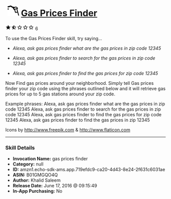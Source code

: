 # &nbsp;<img src="skill_icon" alt="Gas Prices Finder icon" width="36"> [Gas Prices Finder](http://alexa.amazon.com/#skills/amzn1.echo-sdk-ams.app.719efdc9-ca20-4d43-8e24-2f631c6031ae)
![1.4 stars](../../images/ic_star_black_18dp_1x.png)![1.4 stars](../../images/ic_star_half_black_18dp_1x.png)![1.4 stars](../../images/ic_star_border_black_18dp_1x.png)![1.4 stars](../../images/ic_star_border_black_18dp_1x.png)![1.4 stars](../../images/ic_star_border_black_18dp_1x.png) 6

To use the Gas Prices Finder skill, try saying...

* *Alexa, ask gas prices finder what are the gas prices in zip code 12345*

* *Alexa, ask gas prices finder to search for the gas prices in zip code 12345*

* *Alexa, ask gas prices finder to find the gas prices for zip code 12345*

Now Find gas prices around your neighborhood. Simply tell Gas prices finder your zip code using the phrases outlined below and it will retrieve gas prices for up to 5 gas stations around your zip code.

Example phrases: 
Alexa, ask gas prices finder what are the gas prices in zip code 12345
Alexa, ask gas prices finder to search for the gas prices in zip code 12345
Alexa, ask gas prices finder to find the gas prices for zip code 12345
Alexa, ask gas prices finder to find the gas prices in zip 12345

Icons by  http://www.freepik.com & http://www.flaticon.com

***

### Skill Details

* **Invocation Name:** gas prices finder
* **Category:** null
* **ID:** amzn1.echo-sdk-ams.app.719efdc9-ca20-4d43-8e24-2f631c6031ae
* **ASIN:** B01GMGQO4Q
* **Author:** Khalid Saleem
* **Release Date:** June 17, 2016 @ 09:15:49
* **In-App Purchasing:** No
